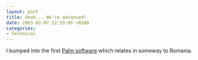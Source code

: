```yaml
---
layout: post
title: Oooh... We're advanced!
date: 2003-02-07 22:53:05 +0100
categories:
- Technical
---
```

I bumped into the first <a href="http://www.palmblvd.com/software/pc/English-Romanian-English-Dictionary-2002-9-3-palm-pc.html" title="Romanian - English / English - Romanian Dictionary">Palm software</a> which relates in someway to Romania.
